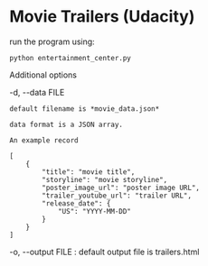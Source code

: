 # Movie Trailers (Udacity)

run the program using:

    python entertainment_center.py

Additional options

-d, --data FILE

    default filename is *movie_data.json*

	data format is a JSON array.
	
	An example record

    [
        {
            "title": "movie title",
            "storyline": "movie storyline",
            "poster_image_url": "poster image URL",
            "trailer_youtube_url": "trailer URL",
            "release_date": {
                "US": "YYYY-MM-DD"
            }
        }
    ]

-o, --output FILE
: default output file is trailers.html

